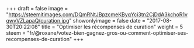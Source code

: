 +++
draft = false
image = "https://steemitimages.com/DQmRNtJBpzcmeKByqYci3tn2CjDdA3kchoR1vqwvVZLapaQ/curation.jpg"
showonlyimage = false
date = "2017-08-30T20:22:08"
title = "Optimiser les récompenses de curation"
weight = 5
steem = "fr/@roxane/votez-bien-gagnez-gros-ou-comment-optimiser-ses-recompenses-de-curation"
+++

<!--more-->
